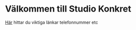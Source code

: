 # Välkommen till Studio Konkret
[Här](https://github.com/Studio-Konkret/StudioKonkretIntern/wiki) hittar du viktiga länkar telefonnummer etc


